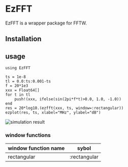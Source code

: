 # EzFFT
EzFFT is a wrapper package for FFTW.


## Installation

## usage
```
using EzFFT

ts = 1e-8
tl = 0.0:ts:0.001-ts
f = 20*1e3
xxx = Float64[]
for t in tl
    push!(xxx, ifelse(sin(2pi*f*t)>0.0, 1.0, -1.0))
end
res = 20*log10.(ezfft(xxx, ts, window=:rectangular))
ezplot(res, ts, xlabel="MHz", ylabel="dB")
```

![simulation result](https://user-images.githubusercontent.com/1778092/55560886-286e3700-572c-11e9-9f51-eb2daf441d23.png)


### window functions
|window function name  | sybol  |
|---|---|
|rectangular  |:rectangular  |

